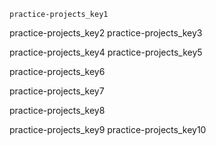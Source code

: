 ```ngMeta
practice-projects_key1
```

practice-projects_key2
practice-projects_key3


practice-projects_key4
practice-projects_key5



practice-projects_key6



practice-projects_key7


practice-projects_key8


practice-projects_key9
practice-projects_key10

